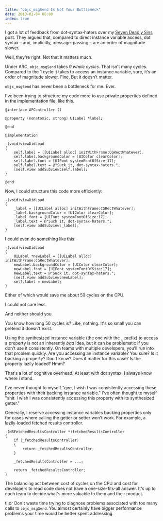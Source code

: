 ```yaml
---
title: "objc_msgSend Is Not Your Bottleneck"
date: 2013-02-04 00:00
index: true
---
```


I got a lot of feedback from dot-syntax-haters over my [Seven Deadly Sins](/blog/seven-deadly-sins-of-modern-objective-c) post. They argued that, compared to direct instance variable access, dot syntax – and, implicitly, message-passing – are an order of magnitude slower.

Well, they're right. Not that it matters much.

Under ARC, `objc_msgSend` takes _9 whole cycles_. That isn't many cycles. Compared to the 1 cycle it takes to access an instance variable, sure, it's an order of magnitude slower. Fine. But it doesn't matter.

`objc_msgSend` has never been a bottleneck for me. Ever.

I've been trying to structure my code more to use private properties defined in the implementation file, like this.

```
@interface AFController ()

@property (nonatomic, strong) UILabel *label;

@end

@implementation

-(void)viewDidLoad
{
    self.label = [[UILabel alloc] initWithFrame:CGRectWhatever];
    self.label.backgroundColor = [UIColor clearColor];
    self.label.font = [UIFont systemFontOfSize:17];
    self.label.text = @"Suck it, dot-syntax-haters.";
    [self.view addSubview:self.label];
}

@end
```

Now, I could structure this code more efficiently:

```
-(void)viewDidLoad
{
    _label = [[UILabel alloc] initWithFrame:CGRectWhatever];
    _label.backgroundColor = [UIColor clearColor];
    _label.font = [UIFont systemFontOfSize:17];
    _label.text = @"Suck it, dot-syntax-haters.";
    [self.view addSubview:_label];
}
```

I could even do something like this:

```
-(void)viewDidLoad
{
    UILabel *newLabel = [[UILabel alloc] initWithFrame:CGRectWhatever];
    newLabel.backgroundColor = [UIColor clearColor];
    newLabel.font = [UIFont systemFontOfSize:17];
    newLabel.text = @"Suck it, dot-syntax-haters.";
    [self.view addSubview:newLabel];
    self.label = newLabel;
}
```

Either of which would save me about 50 cycles on the CPU.

I could not care less.

And neither should you.

You know how long 50 cycles is? Like, nothing. It's so small you can pretend it doesn't exist.

Using the synthesized instance variable (the one with the [`_` prefix](http://stackoverflow.com/questions/719788/property-vs-instance-variable)) to access a property is not an inherently _bad_ idea, but it can be problematic if you don't use it consistently. On teams with multiple developers, you'll run into that problem quickly. Are you accessing an instance variable? You sure? Is it backing a property? Don't know? Does it matter for this case? Is the property lazily loaded? Hmm?

That's a lot of cognitive overhead. At least with dot syntax, I always know where I stand.

I've never thought to myself "gee, I wish I was consistently accessing these properties with their backing instance variable." I've often thought to myself "shit. I wish I was consistently accessing this property with its synthesized getter."

Generally, I reserve accessing instance variables backing properties only for cases where calling the getter or setter won't work. For example, a lazily-loaded fetched results controller.

```
-(NSFetchedResultsController *)fetchedResultsController
{
    if (_fetchedResultsController)
    {
        return _fetchedResultsController;
    }

    _fetchedResultsController = ...;

    return _fetchedResultsController;
}
```

The balancing act between cost of cycles on the CPU and cost for developers to read code does not have a one-size-fits-all answer. It's up to each team to decide what's more valuable to them and their product.

tl;dr Don't waste time trying to diagnose problems associated with too many calls to `objc_msgSend`. You almost certainly have bigger performance problems your time would be better spent addressing.

<!-- more -->
